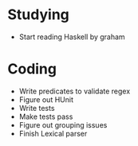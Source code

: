 # Studying
- Start reading Haskell by graham

# Coding
- Write predicates to validate regex
- Figure out HUnit
- Write tests
- Make tests pass
- Figure out grouping issues
- Finish Lexical parser
